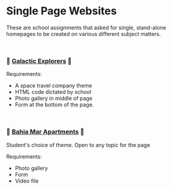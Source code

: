 # Single Page Websites

These are school assignments that asked for single, stand-alone homepages to be created on various different subject matters.

<br>

### 🚀 [Galactic Explorers](spacetravel.html) 🚀

Requirements:

* A space travel company theme
* HTML code dictated by school
* Photo gallery in middle of page
* Form at the bottom of the page.
  
<br>

### 🌊 [Bahia Mar Apartments](apartments.html) 🌊

Student's choice of theme.  Open to any topic for the page

Requirements:

* Photo gallery
* Form
* Video file
